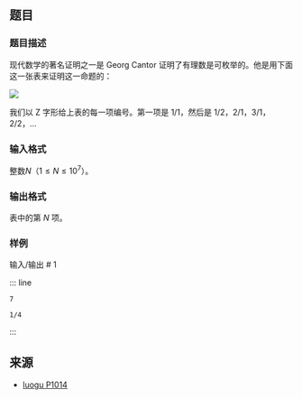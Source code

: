 ## 题目




### 题目描述

现代数学的著名证明之一是 Georg Cantor 证明了有理数是可枚举的。他是用下面这一张表来证明这一命题的：

![](https://cdn.luogu.com.cn/upload/image_hosting/jdjdaf73.png)

我们以 Z 字形给上表的每一项编号。第一项是 $1/1$，然后是 $1/2$，$2/1$，$3/1$，$2/2$，…




### 输入格式
整数$N$（$1 \leq N \leq 10^7$）。



### 输出格式

表中的第 $N$ 项。




### 样例


输入/输出 # 1

::: line
```
7

```

```
1/4
```
:::






## 来源

- [luogu P1014](https://www.luogu.com.cn/problem/P1014)
